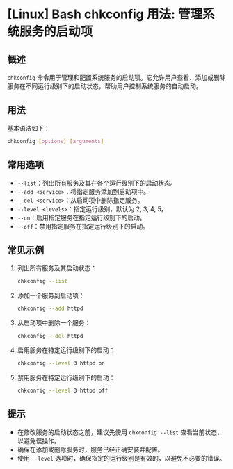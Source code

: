 # [Linux] Bash chkconfig 用法: 管理系统服务的启动项

## 概述
`chkconfig` 命令用于管理和配置系统服务的启动项。它允许用户查看、添加或删除服务在不同运行级别下的启动状态，帮助用户控制系统服务的自动启动。

## 用法
基本语法如下：
```bash
chkconfig [options] [arguments]
```

## 常用选项
- `--list`：列出所有服务及其在各个运行级别下的启动状态。
- `--add <service>`：将指定服务添加到启动项中。
- `--del <service>`：从启动项中删除指定服务。
- `--level <levels>`：指定运行级别，默认为 2, 3, 4, 5。
- `--on`：启用指定服务在指定运行级别下的启动。
- `--off`：禁用指定服务在指定运行级别下的启动。

## 常见示例
1. 列出所有服务及其启动状态：
   ```bash
   chkconfig --list
   ```

2. 添加一个服务到启动项：
   ```bash
   chkconfig --add httpd
   ```

3. 从启动项中删除一个服务：
   ```bash
   chkconfig --del httpd
   ```

4. 启用服务在特定运行级别下的启动：
   ```bash
   chkconfig --level 3 httpd on
   ```

5. 禁用服务在特定运行级别下的启动：
   ```bash
   chkconfig --level 3 httpd off
   ```

## 提示
- 在修改服务的启动状态之前，建议先使用 `chkconfig --list` 查看当前状态，以避免误操作。
- 确保在添加或删除服务时，服务已经正确安装并配置。
- 使用 `--level` 选项时，确保指定的运行级别是有效的，以避免不必要的错误。